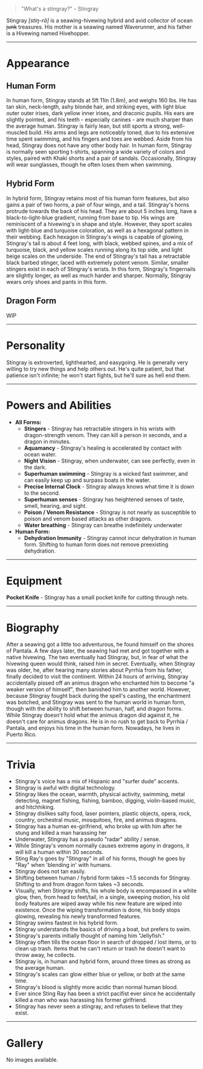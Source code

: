 > "What's a stingray?" - Stingray


Stingray *\[stiŋ-rā\]* is a seawing-hivewing hybrid and avid collector of ocean ~~junk~~ treasures. His mother is a seawing named Waverunner, and his father is a Hivewing named Hivehopper.
***
# Appearance
## Human Form
In human form, Stingray stands at 5ft 11in (1.8m), and weighs 160 lbs. He has tan skin, neck-length, ashy blonde hair, and striking eyes, with light blue outer outer irises, dark yellow inner irises, and draconic pupils. His ears are slightly pointed, and his teeth - especially canines - are much sharper than the average human. Stingray is fairly lean, but still sports a strong, well-muscled build. His arms and legs are noticeably toned, due to his extensive time spent swimming, and his fingers and toes are webbed. Aside from his head, Stingray does not have any other body hair. In human form, Stingray is normally seen sporting t-shirts, spanning a wide variety of colors and styles, paired with Khaki shorts and a pair of sandals. Occasionally, Stingray will wear sunglasses, though he often loses them when swimming.

## Hybrid Form
In hybrid form, Stingray retains most of his human form features, but also gains a pair of two horns, a pair of four wings, and a tail. Stingray's horns protrude towards the back of his head. They are about 5 inches long, have a black-to-light-blue gradient, running from base to tip. His wings are reminiscent of a hivewing's in shape and style. However, they sport scales with light-blue and turquoise coloration, as well as a hexagonal pattern in their webbing. Each hexagon in Stingray's wings is capable of glowing, Stingray's tail is about 4 feet long, with black, webbed spines, and a mix of turquoise, black, and yellow scales running along its top side, and light beige scales on the underside. The end of Stingray's tail has a retractable black barbed stinger, laced with extremely potent venom. Similar, smaller stingers exist in each of Stingray's wrists. In this form, Stingray's fingernails are slightly longer, as well as much harder and sharper. Normally, Stingray wears only shoes and pants in this form.

## Dragon Form
WIP
***
# Personality
Stingray is extroverted, lighthearted, and easygoing. He is generally very willing to try new things and help others out. He's quite patient, but that patience isn't infinite; he won't start fights, but he'll sure as hell end them.
***
# Powers and Abilities
- **All Forms:**
	- **Stingers** - Stingray has retractable stingers in his wrists with dragon-strength venom. They can kill a person in seconds, and a dragon in minutes.
	- **Aquamancy** - Stingray's healing is accelerated by contact with ocean water.
	- **Night Vision** - Stingray, when underwater, can see perfectly, even in the dark.
	- **Superhuman swimming** - Stingray is a wicked fast swimmer, and can easily keep up and surpass boats in the water.
	- **Precise Internal Clock** - Stingray always knows what time it is down to the second.
	- **Superhuman senses** - Stingray has heightened senses of taste, smell, hearing, and sight.
	- **Poison / Venom Resistance** - Stingray is not nearly as susceptible to poison and venom based attacks as other dragons.
	- **Water breathing** - Stingray can breathe indefinitely underwater 
- **Human Form:**
	- **Dehydration Immunity** - Stingray cannot incur dehydration in human form. Shifting to human form does not remove preexisting dehydration.
***
# Equipment
**Pocket Knife** - Stingray has a small pocket knife for cutting through nets.
***
# Biography
After a seawing got a little too adventurous, he found himself on the shores of Pantala. A few days later, the seawing had met and got together with a native hivewing. The two eventually had Stingray, but, in fear of what the hivewing queen would think, raised him in secret. Eventually, when Stingray was older, he, after hearing many stories about Pyrrhia from his father, finally decided to visit the continent. Within 24 hours of arriving, Stingray accidentally pissed off an animus dragon who enchanted him to become "a weaker version of himself", then banished him to another world. However, because Stingray fought back during the spell's casting, the enchantment was botched, and Stingray was sent to the human world in human form, though with the ability to shift between human, half, and dragon forms. While Stingray doesn't hold what the animus dragon did against it, he doesn't care for animus dragons. He is in no rush to get back to Pyrrhia / Pantala, and enjoys his time in the human form. Nowadays, he lives in Puerto Rico.
***
# Trivia
- Stingray's voice has a mix of Hispanic and "surfer dude" accents.
- Stingray is awful with digital technology.
- Stingray likes the ocean, warmth, physical activity, swimming, metal detecting, magnet fishing, fishing, bamboo, digging, violin-based music, and hitchhiking.
- Stingray dislikes salty food, laser pointers, plastic objects, opera, rock, country, orchestral music, mosquitoes, fire, and animus dragons.
- Stingray has a human ex-girlfriend, who broke up with him after he stung and killed a man harassing her
- Underwater, Stingray has a pseudo "radar" ability / sense.
- While Stingray's venom normally causes extreme agony in dragons, it will kill a human within 30 seconds.
- Sting Ray's goes by "Stingray" in all of his forms, though he goes by "Ray" when 'blending in' with humans.
- Stingray does not tan easily.
- Shifting between human / hybrid form takes ~1.5 seconds for Stingray. Shifting to and from dragon form takes ~3 seconds.
- Visually, when Stingray shifts, his whole body is encompassed in a white glow, then, from head to feet/tail, in a single, sweeping motion, his old body features are wiped away while his new feature are wiped into existence. Once the wiping transformation is done, his body stops glowing, revealing his newly transformed features.
- Stingray swims fastest in his hybrid form.
- Stingray understands the basics of driving a boat, but prefers to swim.
- Stingray's parents initially thought of naming him "Jellyfish."
- Stingray often tills the ocean floor in search of dropped / lost items, or to clean up trash. Items that he can't return or trash he doesn't want to throw away, he collects.
- Stingray is, in human and hybrid form, around three times as strong as the average human.
- Stingray's scales can glow either blue or yellow, or both at the same time.
- Stingray's blood is slightly more acidic than normal human blood.
- Ever since Sting Ray has been a strict pacifist ever since he accidentally killed a man who was harassing his former girlfriend.
- Stingray has never seen a stingray, and refuses to believe that they exist.
***
# Gallery
No images available.